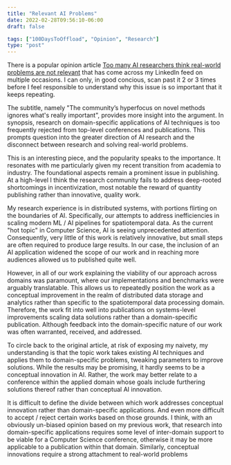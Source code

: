 ```yaml
---
title: "Relevant AI Problems"
date: 2022-02-28T09:56:10-06:00
draft: false

tags: ["100DaysToOffload", "Opinion", "Research"]
type: "post"
---
```


There is a popular opinion article [Too many AI researchers think real-world problems are not relevant](https://www.technologyreview.com/2020/08/18/1007196/ai-research-machine-learning-applications-problems-opinion/) that has come across my LinkedIn feed on multiple occasions. I can only, in good concious, scan past it 2 or 3 times before I feel responsible to understand why this issue is so important that it keeps repeating.

The subtitle, namely "The community’s hyperfocus on novel methods ignores what's really important", provides more insight into the argument. In synopsis, research on domain-specific applications of AI techniques is too frequently rejected from top-level conferences and publications. This prompts question into the greater direction of AI research and the disconnect between research and solving real-world problems.

This is an interesting piece, and the popularity speaks to the importance. It resonates with me particularly given my recent transition from academia to industry. The foundational aspects remain a prominent issue in publishing. At a high-level I think the research community fails to address deep-rooted shortcomings in incentivization, most notable the reward of quantity publishing rather than innovative, quality work.

My research experience is in distributed systems, with portions flirting on the boundaries of AI. Specifically, our attempts to address inefficiencies in scaling modern ML / AI pipelines for spatiotemporal data. As the current "hot topic" in Computer Science, AI is seeing unprecedented attention. Consequently, very little of this work is relatively innovative, but small steps are often required to produce large results. In our case, the inclusion of an AI application widened the scope of our work and in reaching more audiences allowed us to published quite well.

However, in all of our work explaining the viability of our approach across domains was paramount, where our implementations and benchmarks were arguably translatable. This allows us to repeatedly position the work as a conceptual improvement in the realm of distributed data storage and analytics rather than specific to the spatiotemporal data processing domain. Therefore, the work fit into well into publications on systems-level improvements scaling data solutions rather than a domain-specific publication. Although feedback into the domain-specific nature of our work was often warranted, received, and addressed. 

To circle back to the original article, at risk of exposing my naivety, my understanding is that the topic work takes existing AI techniques and applies them to domain-specific problems, tweaking parameters to improve solutions. While the results may be promising, it hardly seems to be a conceptual innovation in AI. Rather, the work may better relate to a conference within the applied domain whose goals include furthering solutions thereof rather than conceptual AI innovation.

It is difficult to define the divide between which work addresses conceptual innovation rather than domain-specific applications. And even more difficult to accept / reject certain works based on those grounds. I think, with an obviously un-biased opinion based on my previous work, that research into domain-specific applications requires some level of inter-domain support to be viable for a Computer Science conference, otherwise it may be more applicable to a publication within that domain. Similarly, conceptual innovations require a strong attachment to real-world problems 
